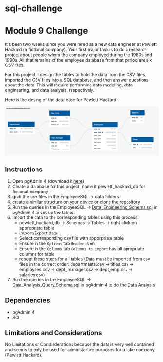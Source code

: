 # sql-challenge

# Module 9 Challenge

It’s been two weeks since you were hired as a new data engineer at Pewlett Hackard (a fictional company). Your first major task is to do a research project about people whom the company employed during the 1980s and 1990s. All that remains of the employee database from that period are six CSV files.

For this project, I design the tables to hold the data from the CSV files, imported the CSV files into a SQL database, and then answer questions about the data. This will require performing data modeling, data engineering, and data analysis, respectively.

Here is the desing of the data base for Pewlett Hackard:

![Pewlett Hackard Data Modeling](https://github.com/myhre062/sql-challenge/blob/main/EmployeeSQL/QuickDBD-export.png)

## Instructions

1. Open pgAdmin 4 (download it [here](https://www.pgadmin.org/download/))
2. Create a database for this project, name it pewlett_hackard_db for fictional company
3. grab the csv files in the EmployeeSQL -> data folders
4. create a similar structure on your device or clone the repository
5. Run the queries in the EmployeeSQL -> [Data_Engineering_Schema.sql](https://github.com/myhre062/sql-challenge/blob/main/EmployeeSQL/Data_Engineering_Schema.sql) in pgAdmin 4 to set up the tables. 
6. Import the data to the corresponding tables using this process:
    - pewlett_hackard_db -> Schemas -> Tables -> right click on appropriate table
    - Import/Export data...
    - Select corresponding csv file with apporpriate table
    - Ensure in the `Options` tab `Header` is on
    - Ensure in the `Columns` tab `Columns to import` has all apropriate columns for table
    - repeat these steps for all tables (Data must be imported from csv files in the correct order: departments.csv -> titles.csv -> employees.csv -> dept_manager.csv -> dept_emp.csv -> salaries.csv)
7. Run the queries in the EmployeeSQL -> [Data_Analysis_Query_Schema.sql](https://github.com/myhre062/sql-challenge/blob/main/EmployeeSQL/Data_Analysis_Query_Schema.sql) in pgAdmin 4 to do the Data Analysis

## Dependencies

- pgAdmin 4
- SQL

## Limitations and Considerations

No Limitations or Condisderations because the data is very well contained and seems to only be used for adminstartive purposes for a fake company (Pewlett Hackard). 
